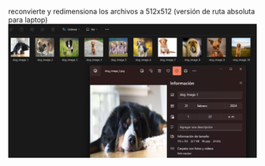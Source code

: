 reconvierte y redimensiona los archivos a 512x512 (versión de ruta absoluta para laptop)
![](https://github.com/davidruizduarte/SeleniumResizerFirefox/blob/main/selenium%20resizer%20512x512%20dogs%20.png) 

